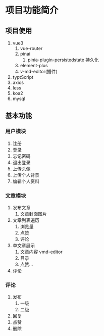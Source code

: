 # 项目功能简介

## 项目使用

1. vue3
   1. vue-router
   2. pinai
      1. pinia-plugin-persistedstate 持久化
   3. element-plus
   4. v-md-editor(插件)
2. typtScript
3. axios
4. less
5. koa2
6. mysql

## 基本功能

### 用户模块

1. 注册
2. 登录
3. 忘记密码
4. 退出登录
5. 上传头像
6. 上传个人背景
7. 编辑个人资料

### 文章模块

1. 发布文章
   1. 文章封面图片
2. 文章列表遍历
   1. 浏览量
   2. 点赞
   3. 评论
3. 单文章展示
   1. 文章内容 vmd-editor
   2. 目录
   3. 点赞...
4. 评论

### 评论

1. 发布
   1. 一级
   2. 二级
2. 回复
3. 点赞
4. 删除